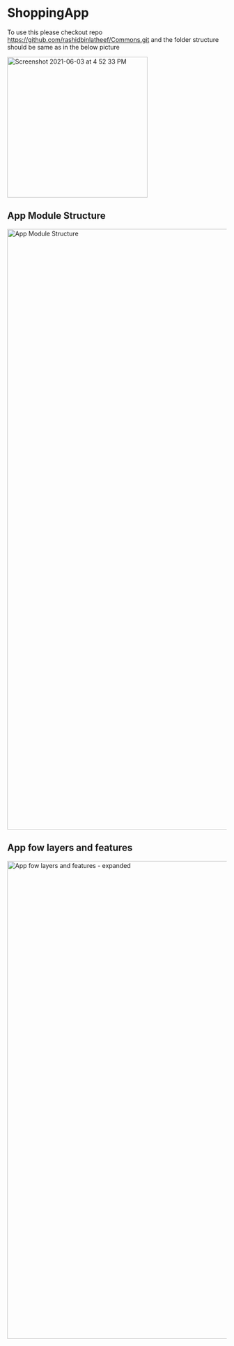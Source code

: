 # ShoppingApp

To use this please checkout repo https://github.com/rashidbinlatheef/Commons.git and the folder structure should be same as in the below picture

<img width="322" alt="Screenshot 2021-06-03 at 4 52 33 PM" src="https://user-images.githubusercontent.com/6716919/120637134-2038f000-c48c-11eb-8afa-b873872abf2d.png">

## App Module Structure

<img width="1375" alt="App Module Structure" src="https://user-images.githubusercontent.com/6716919/120636380-34302200-c48b-11eb-803b-9f8c1852b93c.png">


## App fow layers and features
<img width="1094" alt="App fow layers and features - expanded" src="https://user-images.githubusercontent.com/6716919/120636364-30040480-c48b-11eb-8108-e78043c27ab4.png">

